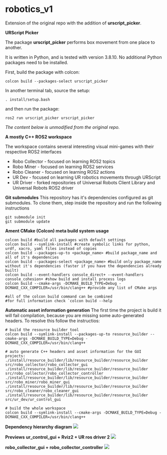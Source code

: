 # robotics_v1

Extension of the original repo with the addition of **urscript_picker**.

**URScript Picker**

The package **urscript_picker** performs box movement from one place to another. 

It is written in Python, and is tested with version 3.8.10. No additional Python packages need to be installed.

First, build the package with colcon:

```
colcon build --packages-select urscript_picker 
```

In another terminal tab, source the setup:

```
. install/setup.bash 
```

and then run the package:

```
ros2 run urscript_picker urscript_picker 
```


*The content below is unmodified from the original repo.*

**A mostly C++ ROS2 workspace**

The workspace contains several interesting visual mini-games with their respective ROS2 interfaces
- Robo Collector - focused on learning ROS2 topics
- Robo Miner - focused on learning ROS2 services
- Robo Cleaner - focused on learning ROS2 actions
- UR Dev - focused on learning UR robotics movements through URScript
- UR Driver - forked repositories of Universal Robots Client Library and Universal Robots ROS2 driver

**Git submodules**
This repository has it's dependencies configured as git submodules.
To clone them, step inside the repository and run the following instructions
```
git submodule init
git submodule update
```

**Ament CMake (Colcon) meta build system usage**
```
colcon build #build all packages with default settings
colcon build --symlink-install #create symbolic links for python, urdf, xacro, yaml files instead of copies
colcon build --packages-up-to <package_name> #build package_name and all of it's dependencies
colcon build --packages-select <package_name> #build only package_name without it's dependencies (faster if you have the dependencies already built)
colcon build --event-handlers console_direct+ --event-handlers console_cohesion+ #show build and install process logs
colcon build --cmake-args -DCMAKE_BUILD_TYPE=Debug -DCMAKE_CXX_COMPILER=/usr/bin/clang++ #provide any list of CMake args

#all of the colcon build command can be combined
#for full information check `colcon build --help
```

**Automatic asset information generation**
The first time the project is build it will fail compilation, because you are missing some auto-generated headers.
To resolve this follow the instructios:
```
# build the resource builder tool
colcon build --symlink-install --packages-up-to resource_builder --cmake-args -DCMAKE_BUILD_TYPE=Debug -DCMAKE_CXX_COMPILER=/usr/bin/clang++

# auto generate C++ headers and asset information for the GUI projects:
./install/resource_builder/lib/resource_builder/resource_builder src/robo_collector/robo_collector_gui
./install/resource_builder/lib/resource_builder/resource_builder src/robo_collector/robo_collector_controller
./install/resource_builder/lib/resource_builder/resource_builder src/robo_miner/robo_miner_gui
./install/resource_builder/lib/resource_builder/resource_builder src/robo_cleaner/robo_cleaner_gui
./install/resource_builder/lib/resource_builder/resource_builder src/ur_dev/ur_control_gui

# build the whole workspace
colcon build --symlink-install --cmake-args -DCMAKE_BUILD_TYPE=Debug -DCMAKE_CXX_COMPILER=/usr/bin/clang++
```

**Dependency hierarchy diagram**
![](doc/hierarchy_diagram.svg)


**Previews**
******ur_control_gui + Rviz2 + UR ros driver 2******
![](doc/previews/ur_control_gui.png)

******robo_collector_gui + robo_collector_controller******
![](doc/previews/robo_collector.png)